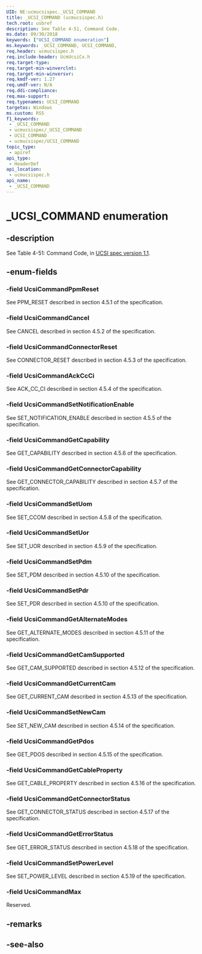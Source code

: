 ```yaml
---
UID: NE:ucmucsispec._UCSI_COMMAND
title: _UCSI_COMMAND (ucmucsispec.h)
tech.root: usbref
description: See Table 4-51, Command Code.
ms.date: 09/30/2018
keywords: ["UCSI_COMMAND enumeration"]
ms.keywords: _UCSI_COMMAND, UCSI_COMMAND,
req.header: ucmucsispec.h
req.include-header: UcmUcsiCx.h
req.target-type: 
req.target-min-winverclnt: 
req.target-min-winversvr: 
req.kmdf-ver: 1.27
req.umdf-ver: N/A
req.ddi-compliance: 
req.max-support: 
req.typenames: UCSI_COMMAND
targetos: Windows
ms.custom: RS5
f1_keywords:
 - _UCSI_COMMAND
 - ucmucsispec/_UCSI_COMMAND
 - UCSI_COMMAND
 - ucmucsispec/UCSI_COMMAND
topic_type:
 - apiref
api_type:
 - HeaderDef
api_location:
 - ucmucsispec.h
api_name:
 - _UCSI_COMMAND
---
```


# _UCSI_COMMAND enumeration


## -description

See Table 4-51: Command Code, in [UCSI spec version 1.1](https://www.intel.com/content/dam/www/public/us/en/documents/technical-specifications/usb-type-c-ucsi-spec.pdf).

## -enum-fields

### -field UcsiCommandPpmReset

See PPM_RESET described in section 4.5.1 of the specification.

### -field UcsiCommandCancel

See CANCEL described in section 4.5.2 of the specification.

### -field UcsiCommandConnectorReset

See CONNECTOR_RESET described in section 4.5.3 of the specification.

### -field UcsiCommandAckCcCi

See ACK_CC_CI described in section 4.5.4 of the specification.

### -field UcsiCommandSetNotificationEnable

See SET_NOTIFICATION_ENABLE described in section 4.5.5 of the specification.

### -field UcsiCommandGetCapability 

See GET_CAPABILITY described in section 4.5.6 of the specification.

### -field UcsiCommandGetConnectorCapability 

See GET_CONNECTOR_CAPABILITY described in section 4.5.7 of the specification.

### -field UcsiCommandSetUom 

See SET_CCOM described in section 4.5.8 of the specification.

### -field UcsiCommandSetUor 

See SET_UOR described in section 4.5.9 of the specification.

### -field UcsiCommandSetPdm 

See SET_PDM described in section 4.5.10 of the specification.

### -field UcsiCommandSetPdr 

See SET_PDR described in section 4.5.10 of the specification.

### -field UcsiCommandGetAlternateModes 

See GET_ALTERNATE_MODES described in section 4.5.11 of the specification.

### -field UcsiCommandGetCamSupported 

See GET_CAM_SUPPORTED described in section 4.5.12 of the specification.

### -field UcsiCommandGetCurrentCam 

See GET_CURRENT_CAM described in section 4.5.13 of the specification.

### -field UcsiCommandSetNewCam 

See SET_NEW_CAM described in section 4.5.14 of the specification.

### -field UcsiCommandGetPdos 

See GET_PDOS described in section 4.5.15 of the specification.

### -field UcsiCommandGetCableProperty 

See GET_CABLE_PROPERTY described in section 4.5.16 of the specification.

### -field UcsiCommandGetConnectorStatus 

See GET_CONNECTOR_STATUS described in section 4.5.17 of the specification.

### -field UcsiCommandGetErrorStatus 

See GET_ERROR_STATUS described in section 4.5.18 of the specification.

### -field UcsiCommandSetPowerLevel 

See SET_POWER_LEVEL described in section 4.5.19 of the specification.

### -field UcsiCommandMax 

Reserved.

## -remarks

## -see-also

